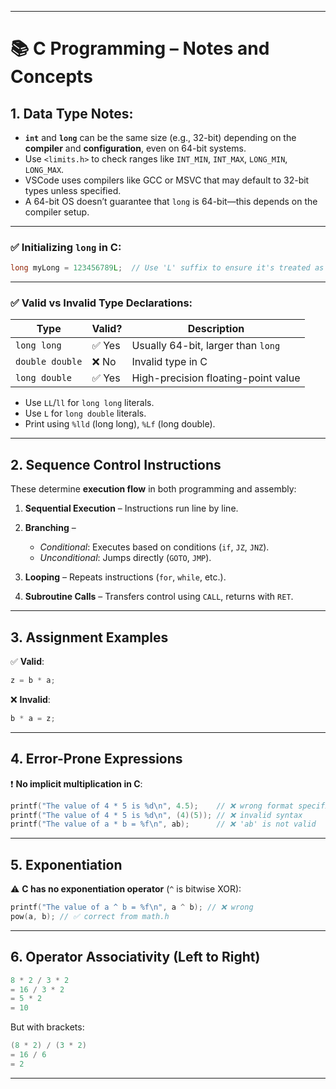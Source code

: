 <!-- C2 -->
---

# 📚 C Programming – Notes and Concepts

## 1. Data Type Notes:

- **`int`** and **`long`** can be the same size (e.g., 32-bit) depending on the **compiler** and **configuration**, even on 64-bit systems.
- Use `<limits.h>` to check ranges like `INT_MIN`, `INT_MAX`, `LONG_MIN`, `LONG_MAX`.
- VSCode uses compilers like GCC or MSVC that may default to 32-bit types unless specified.
- A 64-bit OS doesn’t guarantee that `long` is 64-bit—this depends on the compiler setup.

---

### ✅ Initializing `long` in C:

```c
long myLong = 123456789L;  // Use 'L' suffix to ensure it's treated as long
```

---

### ✅ Valid vs Invalid Type Declarations:

| Type            | Valid? | Description                         |
|-----------------|--------|-------------------------------------|
| `long long`     | ✅ Yes | Usually 64-bit, larger than `long`  |
| `double double` | ❌ No  | Invalid type in C                   |
| `long double`   | ✅ Yes | High-precision floating-point value |

- Use `LL`/`ll` for `long long` literals.
- Use `L` for `long double` literals.
- Print using `%lld` (long long), `%Lf` (long double).

---

## 2. Sequence Control Instructions

These determine **execution flow** in both programming and assembly:

1. **Sequential Execution** – Instructions run line by line.

2. **Branching** –  
   - *Conditional*: Executes based on conditions (`if`, `JZ`, `JNZ`).  
   - *Unconditional*: Jumps directly (`GOTO`, `JMP`).

3. **Looping** – Repeats instructions (`for`, `while`, etc.).

4. **Subroutine Calls** – Transfers control using `CALL`, returns with `RET`.

---

## 3. Assignment Examples

✅ **Valid**:  
```c
z = b * a;
```

❌ **Invalid**:  
```c
b * a = z;
```

---

## 4. Error-Prone Expressions

❗ **No implicit multiplication in C**:

```c
printf("The value of 4 * 5 is %d\n", 4.5);    // ❌ wrong format specifier
printf("The value of 4 * 5 is %d\n", (4)(5)); // ❌ invalid syntax
printf("The value of a * b = %f\n", ab);      // ❌ 'ab' is not valid
```

---

## 5. Exponentiation

⚠️ **C has no exponentiation operator** (`^` is bitwise XOR):

```c
printf("The value of a ^ b = %f\n", a ^ b); // ❌ wrong
pow(a, b); // ✅ correct from math.h
```

---

## 6. Operator Associativity (Left to Right)

```c
8 * 2 / 3 * 2
= 16 / 3 * 2
= 5 * 2
= 10
```

But with brackets:
```c
(8 * 2) / (3 * 2)
= 16 / 6
= 2
```

---
